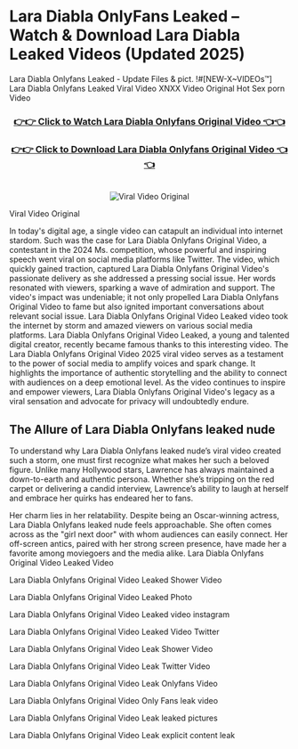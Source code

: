 # Lara Diabla OnlyFans Leaked – Watch & Download Lara Diabla Leaked Videos (Updated 2025)

Lara Diabla Onlyfans Leaked - Update Files & pict. !#[NEW-X~VIDEOs™] Lara Diabla Onlyfans Leaked Viral Video XNXX Video Original Hot Sex porn Video
<br>
<div align="center">
<h3><a href="https://links2leaks.com?utm_source=laradiabla&utm_medium=gitlong" rel="nofollow">👉👉 Click to Watch Lara Diabla Onlyfans Original Video 👈👈</a></h3>
<h3><a href="https://links2leaks.com?utm_source=laradiabla&utm_medium=gitlong" rel="nofollow">👉👉 Click to Download Lara Diabla Onlyfans Original Video 👈👈</a></h3>
<br>
<a href="https://links2leaks.com?utm_source=laradiabla&utm_medium=gitlong" rel="nofollow"><img src="https://i.ibb.co/Gkj2r4b/banner.png" alt="Viral Video Original" style="max-width: 100%; display: inline-block;" data-target="animated-image.originalImage"></a>
</div>

Viral Video Original

In today's digital age, a single video can catapult an individual into internet stardom. Such was the case for Lara Diabla Onlyfans Original Video, a contestant in the 2024 Ms. competition, whose powerful and inspiring speech went viral on social media platforms like Twitter.
The video, which quickly gained traction, captured Lara Diabla Onlyfans Original Video's passionate delivery as she addressed a pressing social issue. Her words resonated with viewers, sparking a wave of admiration and support. The video's impact was undeniable; it not only propelled Lara Diabla Onlyfans Original Video to fame but also ignited important conversations about relevant social issue.
Lara Diabla Onlyfans Original Video Leaked video took the internet by storm and amazed viewers on various social media platforms. Lara Diabla Onlyfans Original Video Leaked, a young and talented digital creator, recently became famous thanks to this interesting video.
The Lara Diabla Onlyfans Original Video 2025 viral video serves as a testament to the power of social media to amplify voices and spark change. It highlights the importance of authentic storytelling and the ability to connect with audiences on a deep emotional level. As the video continues to inspire and empower viewers, Lara Diabla Onlyfans Original Video's legacy as a viral sensation and advocate for privacy will undoubtedly endure.

<h2>The Allure of Lara Diabla Onlyfans leaked nude</h2>


To understand why Lara Diabla Onlyfans leaked nude’s viral video created such a storm, one must first recognize what makes her such a beloved figure. Unlike many Hollywood stars, Lawrence has always maintained a down-to-earth and authentic persona. Whether she’s tripping on the red carpet or delivering a candid interview, Lawrence’s ability to laugh at herself and embrace her quirks has endeared her to fans.

Her charm lies in her relatability. Despite being an Oscar-winning actress, Lara Diabla Onlyfans leaked nude feels approachable. She often comes across as the "girl next door" with whom audiences can easily connect. Her off-screen antics, paired with her strong screen presence, have made her a favorite among moviegoers and the media alike.
Lara Diabla Onlyfans Original Video Leaked Video

Lara Diabla Onlyfans Original Video Leaked Shower Video

Lara Diabla Onlyfans Original Video Leaked Photo

Lara Diabla Onlyfans Original Video Leaked video instagram

Lara Diabla Onlyfans Original Video Leaked Video Twitter

Lara Diabla Onlyfans Original Video Leak Shower Video

Lara Diabla Onlyfans Original Video Leak Twitter Video

Lara Diabla Onlyfans Original Video Leak Onlyfans Video

Lara Diabla Onlyfans Original Video Only Fans leak video

Lara Diabla Onlyfans Original Video Leak leaked pictures

Lara Diabla Onlyfans Original Video Leak explicit content leak